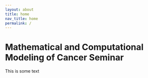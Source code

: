 ```yaml
---
layout: about
title: home
nav_title: home
permalink: /
---
```


# Mathematical and Computational Modeling of Cancer Seminar

This is some text
